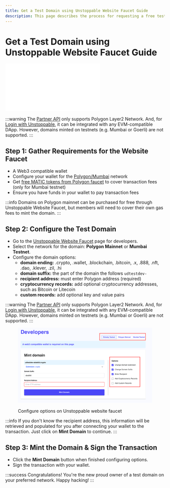 ```yaml
---
title: Get a Test Domain using Unstoppable Website Faucet Guide
description: This page describes the process for requesting a free test domain as a developer using the Unstoppable Website faucet.
---
```


# Get a Test Domain using Unstoppable Website Faucet Guide

<embed src="/snippets/_test-domain-explain.md" />

:::warning
The [Partner API](/partner/index.md) only supports Polygon Layer2 Network. And, for [Login with Unstoppable](/login-with-unstoppable/get-started-login.md), it can be integrated with any EVM-compatible DApp. However, domains minted on testnets (e.g. Mumbai or Goerli) are not supported.
:::

## Step 1: Gather Requirements for the Website Faucet

* A Web3 compatible wallet
* Configure your wallet for the [Polygon/Mumbai](/manage-domains/guides/add-polygon-to-metamask.md) network
* Get [free MATIC tokens from Polygon faucet](/manage-domains/guides/get-polygon-test-tokens.md) to cover transaction fees (only for Mumbai testnet)
* Ensure you have funds in your wallet to pay transaction fees

:::info
Domains on Polygon mainnet can be purchased for free through Unstoppable Website Faucet, but members will need to cover their own gas fees to mint the domain.
:::

## Step 2: Configure the Test Domain

* Go to the [Unstoppable Website Faucet](https://unstoppabledomains.com/developers/testdomain) page for developers.
* Select the network for the domain: **Polygon Mainnet** or **Mumbai Testnet**.
* Configure the domain options:
  * **domain ending:** .crypto, .wallet, .blockchain, .bitcoin, .x, .888, .nft, .dao, .klever, .zil, .hi
  * **domain suffix:** the part of the domain the follows `udtestdev-`
  * **recipient address:** must enter Polygon address (required)
  * **cryptocurrency records:** add optional cryptocurrency addresses, such as Bitcoin or Litecoin
  * **custom records:** add optional key and value pairs

:::warning
The [Partner API](/partner/index.md) only supports Polygon Layer2 Network. And, for [Login with Unstoppable](/login-with-unstoppable/get-started-login.md), it can be integrated with any EVM-compatible DApp. However, domains minted on testnets (e.g. Mumbai or Goerli) are not supported.
:::

<figure>

![Configure options on Unstoppable website faucet](/images/website-faucet-options.png)

<figcaption>Configure options on Unstoppable website faucet</figcaption>
</figure>

:::info
If you don't know the recipient address, this information will be retrieved and populated for you after connecting your wallet to the transaction. Just click on **Mint Domain** to continue.
:::

## Step 3: Mint the Domain & Sign the Transaction

* Click the **Mint Domain** button when finished configuring options.
* Sign the transaction with your wallet.

:::success Congratulations!
You're the new proud owner of a test domain on your preferred network. Happy hacking!
:::

